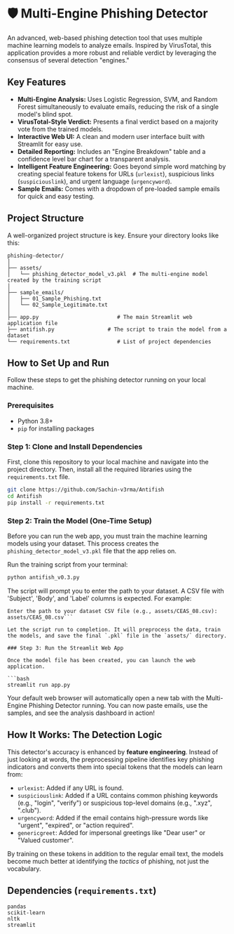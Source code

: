 # 🛡️ Multi-Engine Phishing Detector

An advanced, web-based phishing detection tool that uses multiple machine learning models to analyze emails. Inspired by VirusTotal, this application provides a more robust and reliable verdict by leveraging the consensus of several detection "engines."

## Key Features

-   **Multi-Engine Analysis:** Uses Logistic Regression, SVM, and Random Forest simultaneously to evaluate emails, reducing the risk of a single model's blind spot.
-   **VirusTotal-Style Verdict:** Presents a final verdict based on a majority vote from the trained models.
-   **Interactive Web UI:** A clean and modern user interface built with Streamlit for easy use.
-   **Detailed Reporting:** Includes an "Engine Breakdown" table and a confidence level bar chart for a transparent analysis.
-   **Intelligent Feature Engineering:** Goes beyond simple word matching by creating special feature tokens for URLs (`urlexist`), suspicious links (`suspiciouslink`), and urgent language (`urgencyword`).
-   **Sample Emails:** Comes with a dropdown of pre-loaded sample emails for quick and easy testing.

## Project Structure

A well-organized project structure is key. Ensure your directory looks like this:

```
phishing-detector/
│
├── assets/
│   └── phishing_detector_model_v3.pkl  # The multi-engine model created by the training script
│
├── sample_emails/
│   ├── 01_Sample_Phishing.txt
│   └── 02_Sample_Legitimate.txt
│
├── app.py                         # The main Streamlit web application file
├── antifish.py                 # The script to train the model from a dataset
└── requirements.txt               # List of project dependencies
```

## How to Set Up and Run

Follow these steps to get the phishing detector running on your local machine.

### Prerequisites

-   Python 3.8+
-   `pip` for installing packages

### Step 1: Clone and Install Dependencies

First, clone this repository to your local machine and navigate into the project directory. Then, install all the required libraries using the `requirements.txt` file.

```bash
git clone https://github.com/Sachin-v3rma/Antifish
cd Antifish
pip install -r requirements.txt
```

### Step 2: Train the Model (One-Time Setup)

Before you can run the web app, you must train the machine learning models using your dataset. This process creates the `phishing_detector_model_v3.pkl` file that the app relies on.

Run the training script from your terminal:

```bash
python antifish_v0.3.py
```

The script will prompt you to enter the path to your dataset. A CSV file with 'Subject', 'Body', and 'Label' columns is expected. For example:

```
Enter the path to your dataset CSV file (e.g., assets/CEAS_08.csv): assets/CEAS_08.csv```

Let the script run to completion. It will preprocess the data, train the models, and save the final `.pkl` file in the `assets/` directory.

### Step 3: Run the Streamlit Web App

Once the model file has been created, you can launch the web application.

```bash
streamlit run app.py
```

Your default web browser will automatically open a new tab with the Multi-Engine Phishing Detector running. You can now paste emails, use the samples, and see the analysis dashboard in action!

## How It Works: The Detection Logic

This detector's accuracy is enhanced by **feature engineering**. Instead of just looking at words, the preprocessing pipeline identifies key phishing indicators and converts them into special tokens that the models can learn from:

-   `urlexist`: Added if any URL is found.
-   `suspiciouslink`: Added if a URL contains common phishing keywords (e.g., "login", "verify") or suspicious top-level domains (e.g., ".xyz", ".club").
-   `urgencyword`: Added if the email contains high-pressure words like "urgent", "expired", or "action required".
-   `genericgreet`: Added for impersonal greetings like "Dear user" or "Valued customer".

By training on these tokens in addition to the regular email text, the models become much better at identifying the *tactics* of phishing, not just the vocabulary.

## Dependencies (`requirements.txt`)

```
pandas
scikit-learn
nltk
streamlit
```
